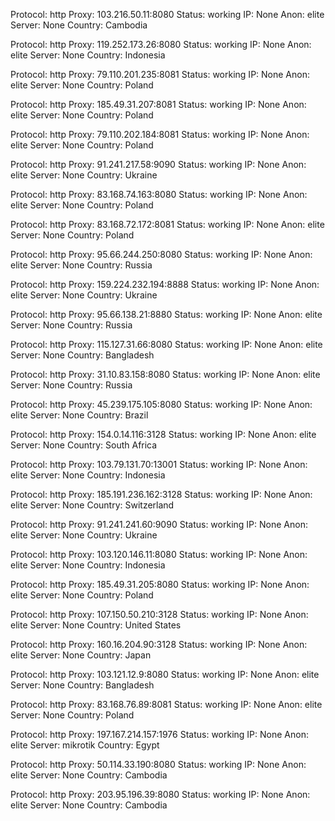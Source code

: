 Protocol: http
Proxy: 103.216.50.11:8080
Status: working
IP: None
Anon: elite
Server: None
Country: Cambodia

Protocol: http
Proxy: 119.252.173.26:8080
Status: working
IP: None
Anon: elite
Server: None
Country: Indonesia

Protocol: http
Proxy: 79.110.201.235:8081
Status: working
IP: None
Anon: elite
Server: None
Country: Poland

Protocol: http
Proxy: 185.49.31.207:8081
Status: working
IP: None
Anon: elite
Server: None
Country: Poland

Protocol: http
Proxy: 79.110.202.184:8081
Status: working
IP: None
Anon: elite
Server: None
Country: Poland

Protocol: http
Proxy: 91.241.217.58:9090
Status: working
IP: None
Anon: elite
Server: None
Country: Ukraine

Protocol: http
Proxy: 83.168.74.163:8080
Status: working
IP: None
Anon: elite
Server: None
Country: Poland

Protocol: http
Proxy: 83.168.72.172:8081
Status: working
IP: None
Anon: elite
Server: None
Country: Poland

Protocol: http
Proxy: 95.66.244.250:8080
Status: working
IP: None
Anon: elite
Server: None
Country: Russia

Protocol: http
Proxy: 159.224.232.194:8888
Status: working
IP: None
Anon: elite
Server: None
Country: Ukraine

Protocol: http
Proxy: 95.66.138.21:8880
Status: working
IP: None
Anon: elite
Server: None
Country: Russia

Protocol: http
Proxy: 115.127.31.66:8080
Status: working
IP: None
Anon: elite
Server: None
Country: Bangladesh

Protocol: http
Proxy: 31.10.83.158:8080
Status: working
IP: None
Anon: elite
Server: None
Country: Russia

Protocol: http
Proxy: 45.239.175.105:8080
Status: working
IP: None
Anon: elite
Server: None
Country: Brazil

Protocol: http
Proxy: 154.0.14.116:3128
Status: working
IP: None
Anon: elite
Server: None
Country: South Africa

Protocol: http
Proxy: 103.79.131.70:13001
Status: working
IP: None
Anon: elite
Server: None
Country: Indonesia

Protocol: http
Proxy: 185.191.236.162:3128
Status: working
IP: None
Anon: elite
Server: None
Country: Switzerland

Protocol: http
Proxy: 91.241.241.60:9090
Status: working
IP: None
Anon: elite
Server: None
Country: Ukraine

Protocol: http
Proxy: 103.120.146.11:8080
Status: working
IP: None
Anon: elite
Server: None
Country: Indonesia

Protocol: http
Proxy: 185.49.31.205:8080
Status: working
IP: None
Anon: elite
Server: None
Country: Poland

Protocol: http
Proxy: 107.150.50.210:3128
Status: working
IP: None
Anon: elite
Server: None
Country: United States

Protocol: http
Proxy: 160.16.204.90:3128
Status: working
IP: None
Anon: elite
Server: None
Country: Japan

Protocol: http
Proxy: 103.121.12.9:8080
Status: working
IP: None
Anon: elite
Server: None
Country: Bangladesh

Protocol: http
Proxy: 83.168.76.89:8081
Status: working
IP: None
Anon: elite
Server: None
Country: Poland

Protocol: http
Proxy: 197.167.214.157:1976
Status: working
IP: None
Anon: elite
Server: mikrotik
Country: Egypt

Protocol: http
Proxy: 50.114.33.190:8080
Status: working
IP: None
Anon: elite
Server: None
Country: Cambodia

Protocol: http
Proxy: 203.95.196.39:8080
Status: working
IP: None
Anon: elite
Server: None
Country: Cambodia

